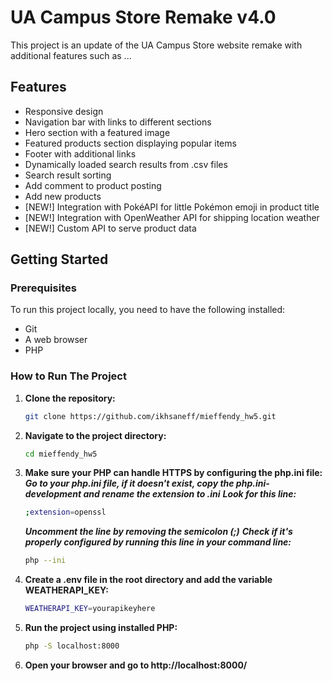# UA Campus Store Remake v4.0

This project is an update of the UA Campus Store website remake with additional features such as ...

## Features
- Responsive design
- Navigation bar with links to different sections
- Hero section with a featured image
- Featured products section displaying popular items
- Footer with additional links
- Dynamically loaded search results from .csv files
- Search result sorting
- Add comment to product posting
- Add new products
- [NEW!] Integration with PokéAPI for little Pokémon emoji in product title
- [NEW!] Integration with OpenWeather API for shipping location weather
- [NEW!] Custom API to serve product data

## Getting Started

### Prerequisites
To run this project locally, you need to have the following installed:
- Git
- A web browser
- PHP

### How to Run The Project

1. **Clone the repository:**
    ```bash
    git clone https://github.com/ikhsaneff/mieffendy_hw5.git
    ```

2. **Navigate to the project directory:**
    ```bash
    cd mieffendy_hw5
    ```

4. **Make sure your PHP can handle HTTPS by configuring the php.ini file:**
   ***Go to your php.ini file, if it doesn't exist, copy the php.ini-development and rename the extension to .ini***
   ***Look for this line:***
   ```bash
   ;extension=openssl
   ```
   ***Uncomment the line by removing the semicolon (;)***
   ***Check if it's properly configured by running this line in your command line:***
   ```bash
   php --ini
   ```

3. **Create a .env file in the root directory and add the variable WEATHERAPI_KEY:**
   ```bash
   WEATHERAPI_KEY=yourapikeyhere
   ```

5. **Run the project using installed PHP:**
    ```bash
    php -S localhost:8000
    ```

6. **Open your browser and go to http://localhost:8000/**

